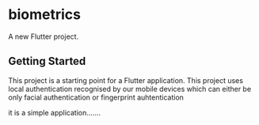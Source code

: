 # biometrics

A new Flutter project.

## Getting Started

This project is a starting point for a Flutter application.
This project uses local authentication recognised by our mobile devices which can either be only facial authentication
or fingerprint auhtentication

it is a simple application.......

